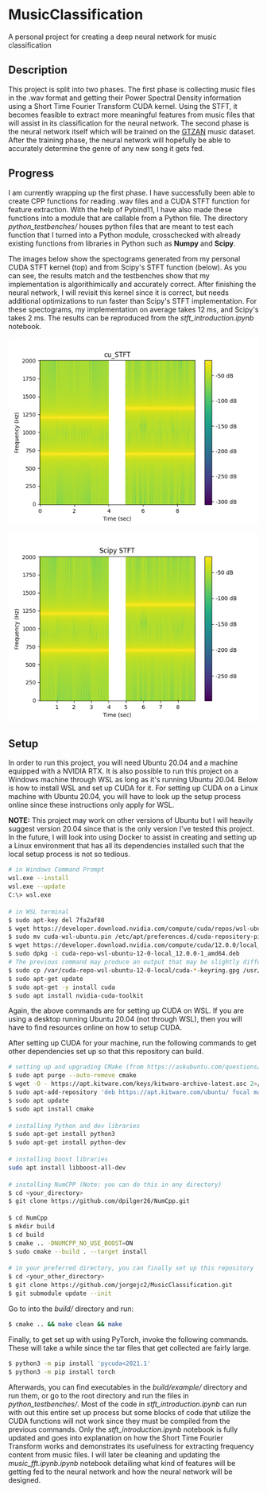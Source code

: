 # MusicClassification
A personal project for creating a deep neural network for music classification

## Description
This project is split into two phases. The first phase is collecting music files in the .wav format and getting their Power Spectral Density information using a Short Time Fourier Transform CUDA kernel. Using the STFT, it becomes feasible to extract more meaningful features from music files that will assist in its classification for the neural network. The second phase is the neural network itself which will be trained on 
the [GTZAN](https://www.kaggle.com/datasets/andradaolteanu/gtzan-dataset-music-genre-classification) music dataset. After the training phase, the 
neural network will hopefully be able to accurately determine the genre of any new song it gets fed. 

## Progress
I am currently wrapping up the first phase. I have successfully been able to create CPP functions for reading .wav files and a CUDA STFT function 
for feature extraction. With the help of Pybind11, I have also made these functions into a module that are callable from a Python file. The directory *python_testbenches/* houses python files that are meant to test each function that I turned into a Python module, crosschecked with 
already existing functions from libraries in Python such as **Numpy** and **Scipy**. 

The images below show the spectograms generated from my personal CUDA STFT kernel (top) and from Scipy's STFT function (below). As you can see, the results match and the testbenches show that my implementation is algorithimically and accurately correct. After finishing the neural network, I will revisit this kernel since it is correct, but needs additional optimizations to run faster than Scipy's STFT implementation. For these spectograms, my implementation on average takes 12 ms, and Scipy's takes 2 ms. The results can be reproduced from the *stft_introduction.ipynb* notebook. 

![cu_stft](references/cuSTFT_results.png)

![scipy_stft](references/stft_results.png)


## Setup

In order to run this project, you will need Ubuntu 20.04 and a machine equipped with a NVIDIA RTX. It is also possible to run this project on a Windows machine through WSL as long as it's running Ubuntu 20.04. Below is how to install WSL and set up CUDA for it. For setting up CUDA on a Linux machine with Ubuntu 20.04, you will have to look up the setup process online since these instructions only apply for WSL. 

**NOTE:** This project may work on other versions of Ubuntu but I will heavily suggest version 20.04 since that is the only version I've tested this project. In the future, I will look into using Docker to assist in creating and setting up a Linux environment that has all its dependencies installed such that the local setup process is not so tedious. 

```sh
# in Windows Command Prompt
wsl.exe --install
wsl.exe --update
C:\> wsl.exe

# in WSL terminal
$ sudo apt-key del 7fa2af80
$ wget https://developer.download.nvidia.com/compute/cuda/repos/wsl-ubuntu/x86_64/$ cuda-wsl-ubuntu.pin
$ sudo mv cuda-wsl-ubuntu.pin /etc/apt/preferences.d/cuda-repository-pin-600
$ wget https://developer.download.nvidia.com/compute/cuda/12.0.0/local_installers/$ cuda-repo-wsl-ubuntu-12-0-local_12.0.0-1_amd64.deb
$ sudo dpkg -i cuda-repo-wsl-ubuntu-12-0-local_12.0.0-1_amd64.deb
# The previous command may produce an output that may be slightly different than the command below. If so, use the command from the terminal output instead
$ sudo cp /var/cuda-repo-wsl-ubuntu-12-0-local/cuda-*-keyring.gpg /usr/share/keyrings/
$ sudo apt-get update
$ sudo apt-get -y install cuda
$ sudo apt install nvidia-cuda-toolkit
```
Again, the above commands are for setting up CUDA on WSL. If you are using a desktop running Ubuntu 20.04 (not through WSL), then you will have to find resources online on how to setup CUDA. 

After setting up CUDA for your machine, run the following commands to get other dependencies set up so that this repository can build. 

```sh
# setting up and upgrading CMake (from https://askubuntu.com/questions/355565/how-do-i-install-the-latest-version-of-cmake-from-the-command-line, answered by Himel)
$ sudo apt purge --auto-remove cmake
$ wget -O - https://apt.kitware.com/keys/kitware-archive-latest.asc 2>/dev/null | gpg --dearmor $ - | sudo tee /etc/apt/trusted.gpg.d/kitware.gpg >/dev/null
$ sudo apt-add-repository 'deb https://apt.kitware.com/ubuntu/ focal main' # this is specific to Ubuntu 20.04
$ sudo apt update
$ sudo apt install cmake

# installing Python and dev libraries
$ sudo apt-get install python3
$ sudo apt-get install python-dev

# installing boost libraries 
sudo apt install libboost-all-dev

# installing NumCPP (Note: you can do this in any directory)
$ cd <your_directory>
$ git clone https://github.com/dpilger26/NumCpp.git

$ cd NumCpp
$ mkdir build
$ cd build
$ cmake .. -DNUMCPP_NO_USE_BOOST=ON
$ sudo cmake --build . --target install

# in your preferred directory, you can finally set up this repository
$ cd <your_other_directory>
$ git clone https://github.com/jorgejc2/MusicClassification.git
$ git submodule update --init
```

Go to into the *build/* directory and run:

```sh
$ cmake .. && make clean && make
```

Finally, to get set up with using PyTorch, invoke the following commands. These will take a while since the tar files that get collected are fairly large. 

```sh
$ python3 -m pip install 'pycuda<2021.1'
$ python3 -m pip install torch
```

Afterwards, you can find executables in the *build/example/* directory and run them, or go to the root directory and run the files in *python_testbenches/*. Most of the code in *stft_introduction.ipynb* can run with out this entire set up process but some blocks of code that utilize the CUDA functions will not work since they must be compiled from the previous commands. Only the *stft_introduction.ipynb* notebook is fully updated and goes into explanation on how the Short Time Fourier Transform works and demonstrates its usefulness for extracting frequency content from music files. I will later be cleaning and updating the *music_fft.ipynb.ipynb* notebook detailing what kind of features will be getting fed to the neural network and how the neural network will be designed. 
